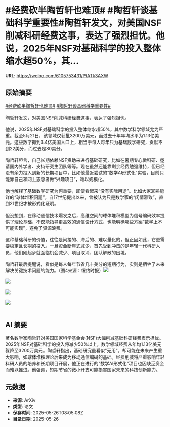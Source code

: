 # #经费砍半陶哲轩也难顶# #陶哲轩谈基础科学重要性#陶哲轩发文，对美国NSF削减科研经费这事，表达了强烈担忧。他说，2025年NSF对基础科学的投入整体缩水超50%，其...

**URL**: https://weibo.com/6105753431/PtATk3AXW

## 原始摘要

<a href="https://m.weibo.cn/search?containerid=231522type%3D1%26t%3D10%26q%3D%23%E7%BB%8F%E8%B4%B9%E7%A0%8D%E5%8D%8A%E9%99%B6%E5%93%B2%E8%BD%A9%E4%B9%9F%E9%9A%BE%E9%A1%B6%23&amp;extparam=%23%E7%BB%8F%E8%B4%B9%E7%A0%8D%E5%8D%8A%E9%99%B6%E5%93%B2%E8%BD%A9%E4%B9%9F%E9%9A%BE%E9%A1%B6%23" data-hide=""><span class="surl-text">#经费砍半陶哲轩也难顶#</span></a> <a href="https://m.weibo.cn/search?containerid=231522type%3D1%26t%3D10%26q%3D%23%E9%99%B6%E5%93%B2%E8%BD%A9%E8%B0%88%E5%9F%BA%E7%A1%80%E7%A7%91%E5%AD%A6%E9%87%8D%E8%A6%81%E6%80%A7%23&amp;extparam=%23%E9%99%B6%E5%93%B2%E8%BD%A9%E8%B0%88%E5%9F%BA%E7%A1%80%E7%A7%91%E5%AD%A6%E9%87%8D%E8%A6%81%E6%80%A7%23" data-hide=""><span class="surl-text">#陶哲轩谈基础科学重要性#</span></a><br><br>陶哲轩发文，对美国NSF削减科研经费这事，表达了强烈担忧。<br><br>他说，2025年NSF对基础科学的投入整体缩水超50%，其中数学科学领域尤为严重。截至5月21日，该领域仅获批3200万美元，而过去十年年均水平为1.13亿美元。这些数字摊到3.4亿美国人口上，相当于每人每年只为基础数学研究，贡献不到22美分，而过去是80美分。<br><br>陶哲轩坦言，自己长期依赖NSF资助来进行基础研究，比如在暑期专心做科研、邀请国内外学者、支持研究生团队等等。现在虽然还能靠剩余经费勉强维持，但已经没有余力投入到新的长期项目中，比如他最近尝试的“数学AI形式化”实验，目前只能靠自己和网上志愿者做“兴趣项目”，难以规模化。<br><br>他也解释了基础数学研究为何重要，即使看起来“没有实际用途”。比如大家耳熟能详的“球体堆积问题”，自17世纪提出以来，曾被认为只是数学家的“闲情雅致”，直到21世纪才被形式化证明。<br><br>但没想到，在移动通信技术爆发之后，高维空间的球体堆积模型为信号编码效率提供了理论基础，不仅能指导更高效的通信设计方式，也能明确哪些方案“数学上不可能实现”，避免了资源浪费。<br><br>这种基础科研的价值，往往是间接的、滞后的、难以量化的，但正因如此，它更需要稳定且长期的投入。一旦资金断崖式减少，首先受到冲击的是年轻一代科研人员，他们刚起步就面临机会减少、项目取消、团队解散的困境。<br><br>陶哲轩最后提醒说，看似是每人每年节省几十美分的短期行为，实则是牺牲了未来解决关键技术问题的能力。（图4来源：纽约时报）<img style="" src="https://tvax1.sinaimg.cn/large/006Fd7o3gy1i1ssngptxlj30ww0q24ek.jpg" referrerpolicy="no-referrer"><br><br><img style="" src="https://tvax3.sinaimg.cn/large/006Fd7o3gy1i1ssnihwj6j30wi0m64b8.jpg" referrerpolicy="no-referrer"><br><br><img style="" src="https://tvax3.sinaimg.cn/large/006Fd7o3gy1i1ssnjf9rdj30vu0scqjp.jpg" referrerpolicy="no-referrer"><br><br><img style="" src="https://tvax4.sinaimg.cn/large/006Fd7o3gy1i1ssnkowzaj311o0qgtl1.jpg" referrerpolicy="no-referrer"><br><br>

## AI 摘要

著名数学家陶哲轩对美国国家科学基金会(NSF)大幅削减基础科研经费表示担忧。2025年NSF对基础科学的投入将减少50%以上，数学领域经费从年均1.13亿美元骤降至3200万美元。陶哲轩指出，基础研究虽看似"无用"，却可能在未来产生重大影响，如球体堆积理论后来成为移动通信编码的基础。经费削减将严重影响年轻科研人员的培养和长期项目开展，他正在进行的"数学AI形式化"项目也因缺乏资金而难以推进。他强调，短期节省的微小开支可能损害国家未来的科技创新能力。

## 元数据

- **来源**: ArXiv
- **类型**: 论文
- **保存时间**: 2025-05-26T08:05:08Z
- **目录日期**: 2025-05-26
